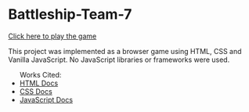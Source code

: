 # Battleship-Team-7

<a href = "https://elenbhattarai.github.io/Battleship-Team-7/">Click here to play the game</a> <br>

<p> This project was implemented as a browser game using HTML, CSS and Vanilla JavaScript. No JavaScript libraries or frameworks were used.

<ul> Works Cited: 
  <li><a href = "https://html.spec.whatwg.org/"> HTML Docs</a></li>
  <li><a href = "https://developer.mozilla.org/en-US/docs/Web/CSS"> CSS Docs </li>
  <li><a href = "https://developer.mozilla.org/en-US/docs/Web/JavaScript"> JavaScript Docs </li>
</ul>
